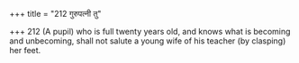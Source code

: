 +++
title = "212 गुरुपत्नी तु"

+++
212	(A pupil) who is full twenty years old, and knows what is becoming and unbecoming, shall not salute a young wife of his teacher (by clasping) her feet.